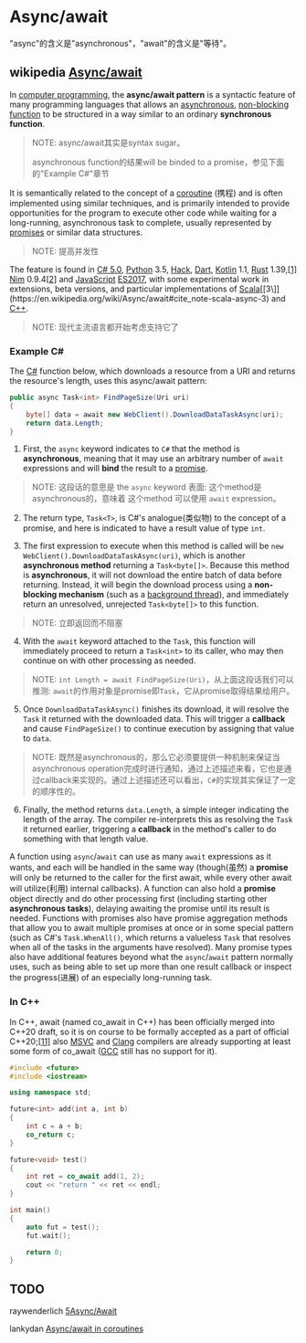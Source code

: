 # Async/await

"async"的含义是"asynchronous"，"await"的含义是"等待"。

## wikipedia [Async/await](https://en.wikipedia.org/wiki/Async/await)

In [computer programming](https://en.wikipedia.org/wiki/Computer_programming), the **async/await pattern** is a syntactic feature of many programming languages that allows an [asynchronous](https://en.wikipedia.org/wiki/Asynchrony_(computer_programming)), [non-blocking](https://en.wikipedia.org/wiki/Non-blocking_I/O) [function](https://en.wikipedia.org/wiki/Subroutine) to be structured in a way similar to an ordinary **synchronous function**. 

> NOTE: async/await其实是syntax sugar。
>
> asynchronous function的结果will be binded to a promise，参见下面的"Example C#"章节

It is semantically related to the concept of a [coroutine](https://en.wikipedia.org/wiki/Coroutine) (携程) and is often implemented using similar techniques, and is primarily intended to provide opportunities for the program to execute other code while waiting for a long-running, asynchronous task to complete, usually represented by [promises](https://en.wikipedia.org/wiki/Futures_and_promises) or similar data structures. 

> NOTE: 提高并发性

The feature is found in [C# 5.0](https://en.wikipedia.org/wiki/C_Sharp_5.0), [Python](https://en.wikipedia.org/wiki/Python_(programming_language)) 3.5, [Hack](https://en.wikipedia.org/wiki/Hack_(programming_language)), [Dart](https://en.wikipedia.org/wiki/Dart_(programming_language)), [Kotlin](https://en.wikipedia.org/wiki/Kotlin_(programming_language)) 1.1, [Rust](https://en.wikipedia.org/wiki/Rust_(programming_language)) 1.39,[[1\]](https://en.wikipedia.org/wiki/Async/await#cite_note-1) [Nim](https://en.wikipedia.org/wiki/Nim_(programming_language)) 0.9.4[[2\]](https://en.wikipedia.org/wiki/Async/await#cite_note-2) and [JavaScript](https://en.wikipedia.org/wiki/JavaScript) [ES2017](https://en.wikipedia.org/wiki/ES2017), with some experimental work in extensions, beta versions, and particular implementations of [Scala](https://en.wikipedia.org/wiki/Scala_(programming_language))[[3\]](https://en.wikipedia.org/wiki/Async/await#cite_note-scala-async-3) and [C++](https://en.wikipedia.org/wiki/C%2B%2B).

> NOTE: 现代主流语言都开始考虑支持它了

### Example C#

The [C#](https://en.wikipedia.org/wiki/C_Sharp_5.0) function below, which downloads a resource from a URI and returns the resource's length, uses this async/await pattern:

```C#
public async Task<int> FindPageSize(Uri uri) 
{
    byte[] data = await new WebClient().DownloadDataTaskAsync(uri);
    return data.Length;
}
```

1) First, the `async` keyword indicates to `C#` that the method is **asynchronous**, meaning that it may use an arbitrary number of `await` expressions and will **bind** the result to a [promise](https://en.wikipedia.org/wiki/Futures_and_promises).

> NOTE: 这段话的意思是 the `async` keyword 表面: 这个method是asynchronous的，意味着 这个method 可以使用 `await` expression。

2) The return type, `Task<T>`, is C#'s analogue(类似物) to the concept of a promise, and here is indicated to have a result value of type `int`.



3) The first expression to execute when this method is called will be `new WebClient().DownloadDataTaskAsync(uri)`, which is another **asynchronous method** returning a `Task<byte[]>`. Because this method is **asynchronous**, it will not download the entire batch of data before returning. Instead, it will begin the download process using a **non-blocking mechanism** (such as a [background thread](https://en.wikipedia.org/wiki/Thread_(computer_programming))), and immediately return an unresolved, unrejected `Task<byte[]>` to this function.

> NOTE: 立即返回而不阻塞



4) With the `await` keyword attached to the `Task`, this function will immediately proceed to return a `Task<int>` to its caller, who may then continue on with other processing as needed.

> NOTE: `int Length = await FindPageSize(Uri)`，从上面这段话我们可以推测: `await`的作用对象是promise即`Task`，它从promise取得结果给用户。



5) Once `DownloadDataTaskAsync()` finishes its download, it will resolve the `Task` it returned with the downloaded data. This will trigger a **callback** and cause `FindPageSize()` to continue execution by assigning that value to `data`.

> NOTE: 既然是asynchronous的，那么它必须要提供一种机制来保证当asynchronous operation完成时进行通知，通过上述描述来看，它也是通过callback来实现的。通过上述描述还可以看出，`C#`的实现其实保证了一定的顺序性的。



6) Finally, the method returns `data.Length`, a simple integer indicating the length of the array. The compiler re-interprets this as resolving the `Task` it returned earlier, triggering a **callback** in the method's caller to do something with that length value.



A function using `async`/`await` can use as many `await` expressions as it wants, and each will be handled in the same way (though(虽然) a **promise** will only be returned to the caller for the first await, while every other await will utilize(利用) internal callbacks). A function can also hold a **promise** object directly and do other processing first (including starting other **asynchronous tasks**), delaying awaiting the promise until its result is needed. Functions with promises also have promise aggregation methods that allow you to await multiple promises at once or in some special pattern (such as C#'s `Task.WhenAll()`, which returns a valueless `Task` that resolves when all of the tasks in the arguments have resolved). Many promise types also have additional features beyond what the `async`/`await` pattern normally uses, such as being able to set up more than one result callback or inspect the progress(进展) of an especially long-running task.



### In C++

In C++, await (named co_await in C++) has been officially merged into C++20 draft, so it is on course to be formally accepted as a part of official C++20;[[11\]](https://en.wikipedia.org/wiki/Async/await#cite_note-11) also [MSVC](https://en.wikipedia.org/wiki/MSVC) and [Clang](https://en.wikipedia.org/wiki/Clang) compilers are already supporting at least some form of co_await ([GCC](https://en.wikipedia.org/wiki/GNU_Compiler_Collection) still has no support for it).

```C++
#include <future>
#include <iostream>

using namespace std;

future<int> add(int a, int b)
{
    int c = a + b;
    co_return c;
}

future<void> test()
{
    int ret = co_await add(1, 2);
    cout << "return " << ret << endl;
}

int main()
{
    auto fut = test();
    fut.wait();

    return 0;
}
```



## TODO

raywenderlich [5Async/Await](https://www.raywenderlich.com/books/kotlin-coroutines-by-tutorials/v2.0/chapters/5-async-await#toc-chapter-009-anchor-001)

lankydan [Async/await in coroutines](https://lankydan.dev/async-await-in-coroutines)